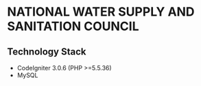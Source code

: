 NATIONAL WATER SUPPLY AND SANITATION COUNCIL
============================================

Technology Stack
----------------
- CodeIgniter 3.0.6 (PHP >=5.5.36)
- MySQL
